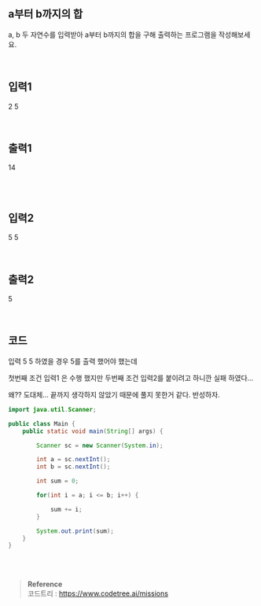 ## a부터 b까지의 합

a, b 두 자연수를 입력받아 a부터 b까지의 합을 구해 출력하는 프로그램을 작성해보세요.

<br/>

## 입력1

2 5

<br/>

## 출력1
 
14

<br/><br/>


## 입력2

5 5

<br/>


## 출력2

5

<br/>

## 코드

입력 5 5 하였을 경우 5를 출력 했어야 했는데


첫번째 조건 입력1 은 수행 했지만 두번째 조건 입력2를 붙이려고 하니깐 실패 하였다... 

왜?? 도대체... 끝까지 생각하지 않았기 때문에 풀지 못한거 같다. 반성하자.


```java
import java.util.Scanner;

public class Main {
    public static void main(String[] args) {

        Scanner sc = new Scanner(System.in);

        int a = sc.nextInt();
        int b = sc.nextInt();

        int sum = 0;

        for(int i = a; i <= b; i++) {

            sum += i;
        }

        System.out.print(sum);
    }
}
```

<br/><br/>

>**Reference** 
> <br/>
코드트리 : https://www.codetree.ai/missions